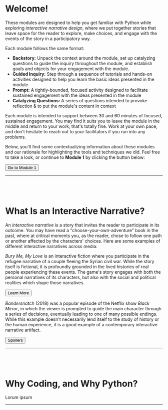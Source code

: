 <script>
    import VideoModule from '$lib/components/VideoModule.svelte';
    import Fa from 'svelte-fa'
    import {faChevronRight} from '@fortawesome/free-solid-svg-icons'
</script>

# Welcome!

These modules are designed to help you get familiar with Python while exploring *interactive narrative design*, where we put together stories that leave space for the reader to explore, make choices, and engage with the events of the story in a participatory way.

Each module follows the same format:

* **Backstory:** Unpack the context around the module, set up catalyzing questions to guide the inquiry throughout the module, and establish goals and objects for your engagement with the module.
* **Guided Inquiry:** Step through a sequence of tutorials and hands-on activities designed to help you learn the basic ideas presented in the module
* **Prompt:** A tightly-bounded, focused activity designed to facilitate sustained engagement with the ideas presented in the module
* **Catalyzing Questions:** A series of questions intended to provoke reflection & to put the module's content in context

Each module is intended to support between 30 and 60 minutes of focused, sustained engagement. You may find it suits you to leave the module in the middle and return to your work; that's totally fine. Work at your own pace, and don't hesitate to reach out to your facilitators if you run into any problems.

Below, you'll find some contextualizing information about these modules and our rationale for highlighting the tools and techniques we did. Feel free to take a look, or continue to **Module 1** by clicking the button below:

<div class='container has-text-right my-5'>
    <a href='/modules/module-1' ><button class='button is-primary'>Go to Module 1<Fa class='ml-3' icon={faChevronRight} /></button></a>
</div>

----

# What Is an Interactive Narrative?

An *interactive narrative* is a story that invites the reader to participate in its outcome. You may have read a "choose-your-own-adventure" book in the past, where at critical moments you, as the reader, chose to follow one path or another affected by the characters' choices. Here are some examples of different interactive narratives across media:

<VideoModule title="Bury Me, My Love" video="https://www.youtube.com/embed/Xbm3B__eQoI">
    <p><i>Bury Me, My Love</i> is an interactive fiction where you participate in the refugee narrative of a couple fleeing the Syrian civil war. While the story itself is fictional, it is profoundly grounded in the lived histories of real people experiencing these events. The game's story engages with both the personal narratives of its characters, but also with the social and political realities which shape those narratives.</p>
    <div class='has-text-right'>
        <a href="https://burymemylove.arte.tv/"><button class='button is-light'>Learn More</button></a>
    </div>
</VideoModule>

<VideoModule title="Bandersnatch" video="https://www.youtube.com/embed/7wnRi3Sclm8">
    <p><i>Bandersnatch</i> (2018) was a popular episode of the Netflix show <i>Black Mirror</i>, in which the viewer is prompted to guide the main character through a series of decisions, eventually leading to one of many possible endings. While this example doesn't necessarily lend itself to the study of history or the human experience, it is a good example of a contemporary interactive narrative artifact.</p>
    <div class='has-text-right'>
        <a href="https://www.vulture.com/2018/12/black-mirror-bandersnatch-all-endings-explained.html"><button class='button is-light'>Spoilers</button></a>
    </div>
</VideoModule>

<!-- <VideoModule title="IF Tech Foundation" video="#">
    <p>The <i>Interactive Fiction Technology Foundation</i> is an organization devoted to collecting and archiving interactive narratives written by all sorts of people on many different topics. They run the <a href="https://www.ifarchive.org/">IF Archive</a>, and host a story writing competition called <a href="https://ifcomp.org/">IFComp</a> each year. If you're curious about what amateur interactive fiction looks like, their archive is definitely worth browsing.</p>
    <div class='has-text-right'>
        <a href="https://iftechfoundation.org/"><button class='button is-light'>Learn More  </button></a>
    </div>
</VideoModule> -->

----

# Why Coding, and Why Python?

Lorum ipsum

----

<style>
    hr {
        margin-bottom: 6rem;
    }
</style>